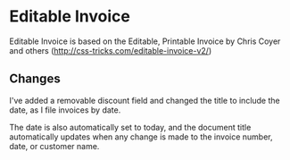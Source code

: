 Editable Invoice
================

Editable Invoice is based on the Editable, Printable Invoice by Chris Coyer and others (http://css-tricks.com/editable-invoice-v2/)

Changes
-------

I've added a removable discount field and changed the title to include the date, as I file invoices by date.

The date is also automatically set to today, and the document title automatically updates when any change is made to the invoice number, date, or customer name.
